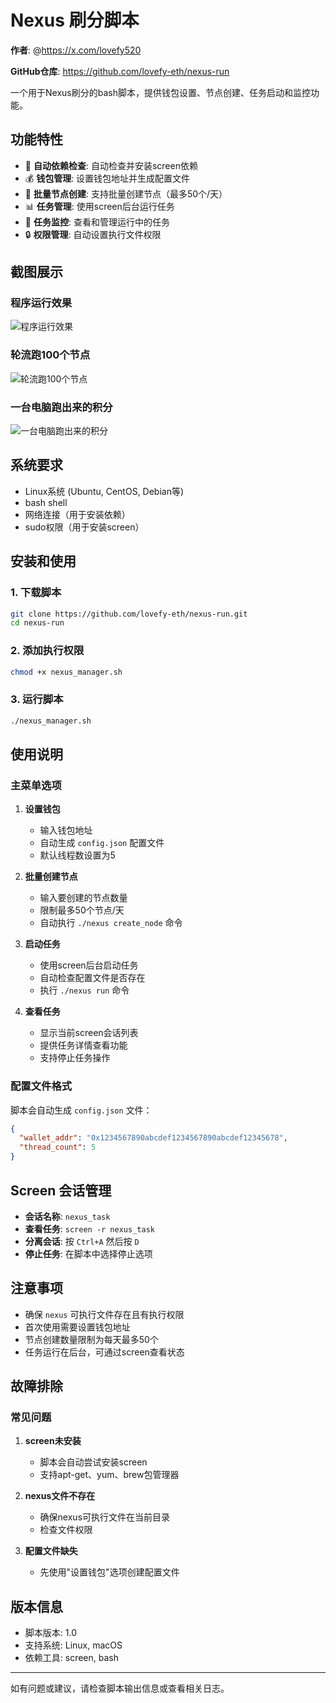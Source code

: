 # Nexus 刷分脚本

**作者**: @https://x.com/lovefy520

**GitHub仓库**: https://github.com/lovefy-eth/nexus-run

一个用于Nexus刷分的bash脚本，提供钱包设置、节点创建、任务启动和监控功能。

## 功能特性

- 🔧 **自动依赖检查**: 自动检查并安装screen依赖
- 💰 **钱包管理**: 设置钱包地址并生成配置文件
- 🚀 **批量节点创建**: 支持批量创建节点（最多50个/天）
- 📊 **任务管理**: 使用screen后台运行任务
- 👀 **任务监控**: 查看和管理运行中的任务
- 🔒 **权限管理**: 自动设置执行文件权限

## 截图展示

### 程序运行效果
![程序运行效果](images/程序运行效果.png)

### 轮流跑100个节点
![轮流跑100个节点](images/轮流跑100个节点.png)

### 一台电脑跑出来的积分
![一台电脑跑出来的积分](images/一台电脑跑出来的积分.png)

## 系统要求

- Linux系统 (Ubuntu, CentOS, Debian等)
- bash shell
- 网络连接（用于安装依赖）
- sudo权限（用于安装screen）

## 安装和使用

### 1. 下载脚本
```bash
git clone https://github.com/lovefy-eth/nexus-run.git
cd nexus-run
```

### 2. 添加执行权限
```bash
chmod +x nexus_manager.sh
```

### 3. 运行脚本
```bash
./nexus_manager.sh
```

## 使用说明

### 主菜单选项

1. **设置钱包**
   - 输入钱包地址
   - 自动生成 `config.json` 配置文件
   - 默认线程数设置为5

2. **批量创建节点**
   - 输入要创建的节点数量
   - 限制最多50个节点/天
   - 自动执行 `./nexus create_node` 命令

3. **启动任务**
   - 使用screen后台启动任务
   - 自动检查配置文件是否存在
   - 执行 `./nexus run` 命令

4. **查看任务**
   - 显示当前screen会话列表
   - 提供任务详情查看功能
   - 支持停止任务操作

### 配置文件格式

脚本会自动生成 `config.json` 文件：

```json
{
  "wallet_addr": "0x1234567890abcdef1234567890abcdef12345678",
  "thread_count": 5
}
```

## Screen 会话管理

- **会话名称**: `nexus_task`
- **查看任务**: `screen -r nexus_task`
- **分离会话**: 按 `Ctrl+A` 然后按 `D`
- **停止任务**: 在脚本中选择停止选项

## 注意事项

- 确保 `nexus` 可执行文件存在且有执行权限
- 首次使用需要设置钱包地址
- 节点创建数量限制为每天最多50个
- 任务运行在后台，可通过screen查看状态

## 故障排除

### 常见问题

1. **screen未安装**
   - 脚本会自动尝试安装screen
   - 支持apt-get、yum、brew包管理器

2. **nexus文件不存在**
   - 确保nexus可执行文件在当前目录
   - 检查文件权限

3. **配置文件缺失**
   - 先使用"设置钱包"选项创建配置文件

## 版本信息

- 脚本版本: 1.0
- 支持系统: Linux, macOS
- 依赖工具: screen, bash

---

如有问题或建议，请检查脚本输出信息或查看相关日志。 